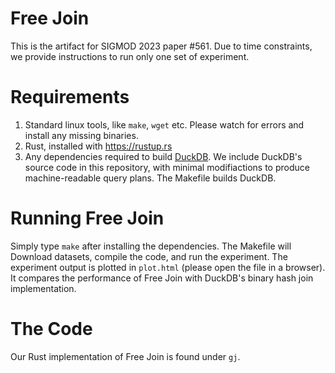# Free Join

This is the artifact for SIGMOD 2023 paper #561. 
Due to time constraints, we provide instructions to run only one set of experiment. 

# Requirements

1. Standard linux tools, like `make`, `wget` etc. Please watch for errors and install any missing binaries. 
2. Rust, installed with https://rustup.rs
3. Any dependencies required to build [DuckDB](https://github.com/duckdb/duckdb#development). We include DuckDB's source code in this repository, with minimal modifiactions to produce machine-readable query plans. The Makefile builds DuckDB. 

# Running Free Join
Simply type `make` after installing the dependencies. 
The Makefile will Download datasets, compile the code, and run the experiment. 
The experiment output is plotted in `plot.html` (please open the file in a browser). 
It compares the performance of Free Join with DuckDB's binary hash join implementation. 

# The Code
Our Rust implementation of Free Join is found under `gj`. 

